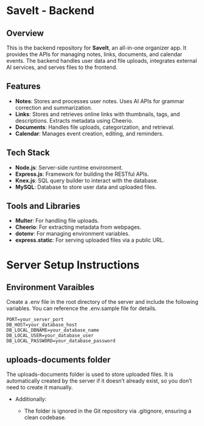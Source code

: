 # SaveIt - Backend

## Overview
This is the backend repository for **SaveIt**, an all-in-one organizer app. It provides the APIs for managing notes, links, documents, and calendar events. The backend handles user data and file uploads, integrates external AI services, and serves files to the frontend.

## Features
- **Notes**: Stores and processes user notes. Uses AI APIs for grammar correction and summarization.
- **Links**: Stores and retrieves online links with thumbnails, tags, and descriptions. Extracts metadata using Cheerio.
- **Documents**: Handles file uploads, categorization, and retrieval.
- **Calendar**: Manages event creation, editing, and reminders.

## Tech Stack
- **Node.js**: Server-side runtime environment.
- **Express.js**: Framework for building the RESTful APIs.
- **Knex.js**: SQL query builder to interact with the database.
- **MySQL**: Database to store user data and uploaded files.

## Tools and Libraries
- **Multer**: For handling file uploads.
- **Cheerio**: For extracting metadata from webpages.
- **dotenv**: For managing environment variables.
- **express.static**: For serving uploaded files via a public URL.





# Server Setup Instructions

## Environment Varaibles

Create a .env file in the root directory of the server and include the following variables. You can reference the .env.sample file for details.

```
PORT=your_server_port
DB_HOST=your_database_host
DB_LOCAL_DBNAME=your_database_name
DB_LOCAL_USER=your_database_user
DB_LOCAL_PASSWORD=your_database_password
```

## uploads-documents folder

The uploads-documents folder is used to store uploaded files. It is automatically created by the server if it doesn’t already exist, so you don’t need to create it manually.

- Additionally:

  - The folder is ignored in the Git repository via .gitignore, ensuring a clean codebase.

